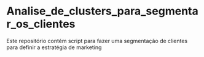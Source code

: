 # Analise_de_clusters_para_segmentar_os_clientes
Este repositório contém script para fazer uma segmentação de clientes para definir a estratégia de marketing
